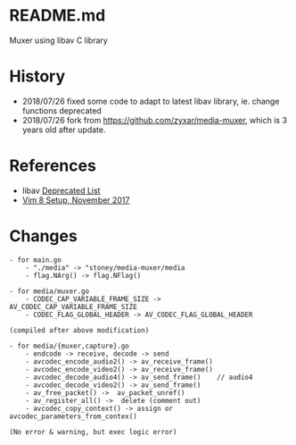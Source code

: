 README.md
====

Muxer using libav C library

History
=====

- 2018/07/26 fixed some code to adapt to latest libav library, ie. change functions deprecated
- 2018/07/26 fork from https://github.com/zyxar/media-muxer, which is 3 years old after update.


References
=====
- libav [Deprecated List](https://libav.org/documentation/doxygen/master/deprecated.html)
- [Vim 8 Setup, November 2017](https://www.manniwood.com/2017_07_25/vimrc.html)


Changes
=====
```
- for main.go
	- "./media" -> "stoney/media-muxer/media
	- flag.NArg() -> flag.NFlag()

- for media/muxer.go
	- CODEC_CAP_VARIABLE_FRAME_SIZE -> AV_CODEC_CAP_VARIABLE_FRAME_SIZE 
	- CODEC_FLAG_GLOBAL_HEADER -> AV_CODEC_FLAG_GLOBAL_HEADER 

(compiled after above modification)

- for media/{muxer,capture}.go
	- endcode -> receive, decode -> send
	- avcodec_encode_audio2() -> av_receive_frame()
	- avcodec_encode_video2() -> av_receive_frame()
	- avcodec_decode_audio4() -> av_send_frame()	// audio4
	- avcodec_decode_video2() -> av_send_frame()
	- av_free_packet() ->  av_packet_unref()
	- av_register_all() ->  delete (comment out)
	- avcodec_copy_context() -> assign or avcodec_parameters_from_contex()

(No error & warning, but exec logic error)
```

